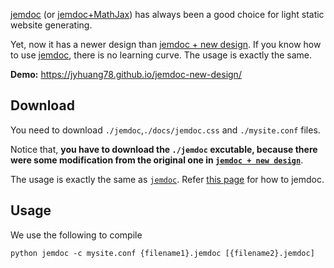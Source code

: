 [jemdoc](https://jemdoc.jaboc.net/) (or [jemdoc+MathJax](http://www.mit.edu/~wsshin/jemdoc+mathjax.html)) has always been a good choice for light static website generating.

Yet, now it has a newer design than [jemdoc + new design](https://github.com/szl2/jemdoc-new-design). If you know how to use [jemdoc](https://jemdoc.jaboc.net/), there is no learning curve. The usage is exactly the same.

**Demo:** https://jyhuang78.github.io/jemdoc-new-design/

## Download

You need to download `./jemdoc`,`./docs/jemdoc.css` and `./mysite.conf` files.

Notice that, **you have to download the `./jemdoc` excutable, because there were some modification from the original one in [`jemdoc + new design`](https://github.com/szl2/jemdoc-new-design)**.

The usage is exactly the same as [`jemdoc`](https://jemdoc.jaboc.net/). Refer [this page](https://jemdoc.jaboc.net/) for how to jemdoc.

## Usage

We use the following to compile

```
python jemdoc -c mysite.conf {filename1}.jemdoc [{filename2}.jemdoc]
```
